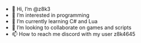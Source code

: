- 👋 Hi, I’m @z8k3
- 👀 I’m interested in programming
- 🌱 I’m currently learning C# and Lua
- 💞️ I’m looking to collaborate on games and scripts
- 📫 How to reach me discord with my user z8k4645
